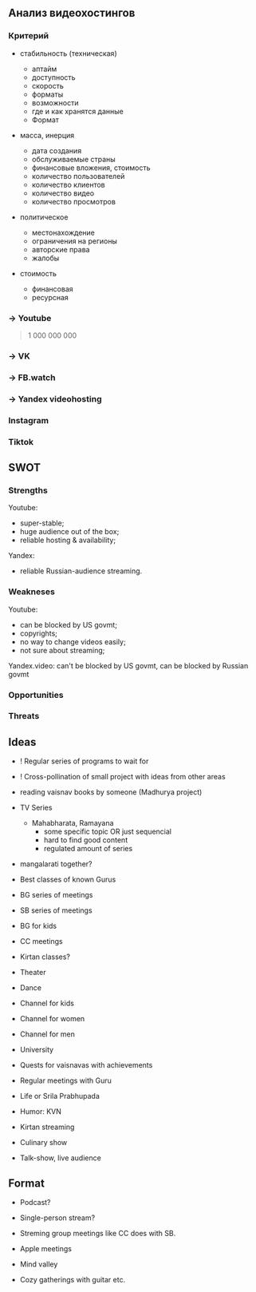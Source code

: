 ## Анализ видеохостингов


### Критерий

- стабильность (техническая)
  * аптайм
  * доступность
  * скорость
  * форматы
  * возможности
  * где и как хранятся данные
  * Формат

- масса, инерция
  * дата создания
  * обслуживаемые страны
  * финансовые вложения, стоимость
  * количество пользователей
  * количество клиентов
  * количество видео
  * количество просмотров

- политическое
  * местонахождение
  * ограничения на регионы
  * авторские права
  * жалобы

- стоимость
  * финансовая
  * ресурсная


### → Youtube
>1 000 000 000

### → VK

### → FB.watch

### → Yandex videohosting

### Instagram

### Tiktok


## SWOT

### Strengths

Youtube:
* super-stable;
* huge audience out of the box;
* reliable hosting & availability;

Yandex:
* reliable Russian-audience streaming.

### Weakneses

Youtube:
* can be blocked by US govmt;
* copyrights;
* no way to change videos easily;
* not sure about streaming;

Yandex.video: can't be blocked by US govmt, can be blocked by Russian govmt

### Opportunities

### Threats



## Ideas

* ! Regular series of programs to wait for

* ! Cross-pollination of small project with ideas from other areas

* reading vaisnav books by someone (Madhurya project)

* TV Series
  * Mahabharata, Ramayana
    * some specific topic OR just sequencial
    * hard to find good content
    * regulated amount of series

* mangalarati together?

* Best classes of known Gurus

* BG series of meetings
* SB series of meetings

* BG for kids
* CC meetings

* Kirtan classes?

* Theater
* Dance

* Channel for kids
* Channel for women
* Channel for men

* University

* Quests for vaisnavas with achievements
* Regular meetings with Guru

* Life or Srila Prabhupada

* Humor: KVN

* Kirtan streaming

* Culinary show

* Talk-show, live audience

## Format

* Podcast?

* Single-person stream?

* Streming group meetings like CC does with SB.

* Apple meetings

* Mind valley

* Cozy gatherings with guitar etc.
